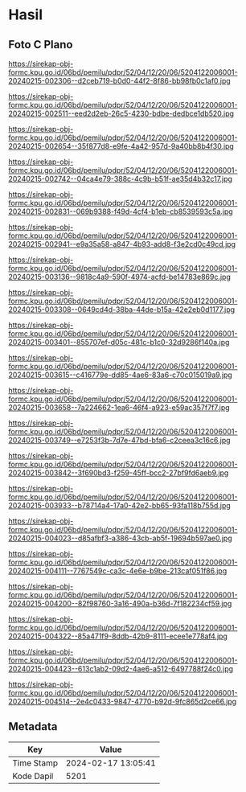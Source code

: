 # Hasil

## Foto C Plano

https://sirekap-obj-formc.kpu.go.id/06bd/pemilu/pdpr/52/04/12/20/06/5204122006001-20240215-002306--d2ceb719-b0d0-44f2-8f86-bb98fb0c1af0.jpg

https://sirekap-obj-formc.kpu.go.id/06bd/pemilu/pdpr/52/04/12/20/06/5204122006001-20240215-002511--eed2d2eb-26c5-4230-bdbe-dedbce1db520.jpg

https://sirekap-obj-formc.kpu.go.id/06bd/pemilu/pdpr/52/04/12/20/06/5204122006001-20240215-002654--35f877d8-e9fe-4a42-957d-9a40bb8b4f30.jpg

https://sirekap-obj-formc.kpu.go.id/06bd/pemilu/pdpr/52/04/12/20/06/5204122006001-20240215-002742--04ca4e79-388c-4c9b-b51f-ae35d4b32c17.jpg

https://sirekap-obj-formc.kpu.go.id/06bd/pemilu/pdpr/52/04/12/20/06/5204122006001-20240215-002831--069b9388-f49d-4cf4-b1eb-cb8539593c5a.jpg

https://sirekap-obj-formc.kpu.go.id/06bd/pemilu/pdpr/52/04/12/20/06/5204122006001-20240215-002941--e9a35a58-a847-4b93-add8-f3e2cd0c49cd.jpg

https://sirekap-obj-formc.kpu.go.id/06bd/pemilu/pdpr/52/04/12/20/06/5204122006001-20240215-003136--9818c4a9-590f-4974-acfd-be14783e869c.jpg

https://sirekap-obj-formc.kpu.go.id/06bd/pemilu/pdpr/52/04/12/20/06/5204122006001-20240215-003308--0649cd4d-38ba-44de-b15a-42e2eb0d1177.jpg

https://sirekap-obj-formc.kpu.go.id/06bd/pemilu/pdpr/52/04/12/20/06/5204122006001-20240215-003401--855707ef-d05c-481c-b1c0-32d9286f140a.jpg

https://sirekap-obj-formc.kpu.go.id/06bd/pemilu/pdpr/52/04/12/20/06/5204122006001-20240215-003615--c416779e-dd85-4ae6-83a6-c70c015019a9.jpg

https://sirekap-obj-formc.kpu.go.id/06bd/pemilu/pdpr/52/04/12/20/06/5204122006001-20240215-003658--7a224662-1ea6-46f4-a923-e59ac357f7f7.jpg

https://sirekap-obj-formc.kpu.go.id/06bd/pemilu/pdpr/52/04/12/20/06/5204122006001-20240215-003749--e7253f3b-7d7e-47bd-bfa6-c2ceea3c16c6.jpg

https://sirekap-obj-formc.kpu.go.id/06bd/pemilu/pdpr/52/04/12/20/06/5204122006001-20240215-003842--3f690bd3-f259-45ff-bcc2-27bf9fd6aeb9.jpg

https://sirekap-obj-formc.kpu.go.id/06bd/pemilu/pdpr/52/04/12/20/06/5204122006001-20240215-003933--b78714a4-17a0-42e2-bb65-93fa118b755d.jpg

https://sirekap-obj-formc.kpu.go.id/06bd/pemilu/pdpr/52/04/12/20/06/5204122006001-20240215-004023--d85afbf3-a386-43cb-ab5f-19694b597ae0.jpg

https://sirekap-obj-formc.kpu.go.id/06bd/pemilu/pdpr/52/04/12/20/06/5204122006001-20240215-004111--7767549c-ca3c-4e6e-b9be-213caf051f86.jpg

https://sirekap-obj-formc.kpu.go.id/06bd/pemilu/pdpr/52/04/12/20/06/5204122006001-20240215-004200--82f98760-3a16-490a-b36d-7f182234cf59.jpg

https://sirekap-obj-formc.kpu.go.id/06bd/pemilu/pdpr/52/04/12/20/06/5204122006001-20240215-004322--85a471f9-8ddb-42b9-8111-ecee1e778af4.jpg

https://sirekap-obj-formc.kpu.go.id/06bd/pemilu/pdpr/52/04/12/20/06/5204122006001-20240215-004423--613c1ab2-09d2-4ae6-a512-6497788f24c0.jpg

https://sirekap-obj-formc.kpu.go.id/06bd/pemilu/pdpr/52/04/12/20/06/5204122006001-20240215-004514--2e4c0433-9847-4770-b92d-9fc865d2ce66.jpg


## Metadata

| Key        | Value               |
| ---------- | ------------------- |
| Time Stamp | 2024-02-17 13:05:41 |
| Kode Dapil | 5201                |



